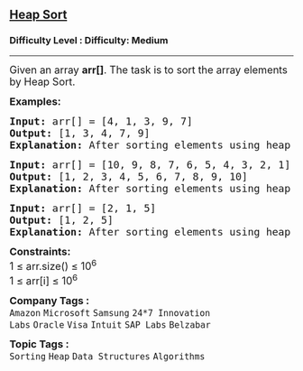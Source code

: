 <h2><a href="https://www.geeksforgeeks.org/problems/heap-sort/1?page=1&category=Prime%20Number,Heap&difficulty=Easy,Medium&sortBy=submissions">Heap Sort</a></h2><h3>Difficulty Level : Difficulty: Medium</h3><hr><div class="problems_problem_content__Xm_eO"><p><span style="font-size: 18px;">Given an array&nbsp;<strong>arr[]</strong>. The task is to sort the array elements by Heap Sort.</span></p>
<p><span style="font-size: 18px;"><strong>Examples:</strong></span></p>
<pre><span style="font-size: 18px;"><strong>Input: </strong>arr[] = [4, 1, 3, 9, 7]
<strong>Output: </strong>[1, 3, 4, 7, 9]<strong>
Explanation: </strong>After sorting elements using heap sort, elements will be in order as 1, 3, 4, 7, 9.</span>
</pre>
<pre><span style="font-size: 18px;"><strong>Input: </strong>arr[] = [10, 9, 8, 7, 6, 5, 4, 3, 2, 1]
<strong>Output: </strong>[1, 2, 3, 4, 5, 6, 7, 8, 9, 10]<strong>
Explanation: </strong>After sorting elements using heap sort, elements will be in order as 1, 2, 3, 4, 5, 6, 7, 8, 9, 10.<br></span></pre>
<pre><span style="font-size: 18px;"><strong>Input: </strong>arr[] = [2, 1, 5]
<strong>Output: </strong>[1, 2, 5]<strong>
Explanation: </strong>After sorting elements using heap sort, elements will be in order as 1, 2, 5.</span></pre>
<p><span style="font-size: 18px;"><strong>Constraints:</strong><br>1 ≤ arr.size() ≤ 10<sup>6</sup><br>1 ≤ arr[i] ≤ 10<sup>6</sup></span></p></div><p><span style=font-size:18px><strong>Company Tags : </strong><br><code>Amazon</code>&nbsp;<code>Microsoft</code>&nbsp;<code>Samsung</code>&nbsp;<code>24*7 Innovation Labs</code>&nbsp;<code>Oracle</code>&nbsp;<code>Visa</code>&nbsp;<code>Intuit</code>&nbsp;<code>SAP Labs</code>&nbsp;<code>Belzabar</code>&nbsp;<br><p><span style=font-size:18px><strong>Topic Tags : </strong><br><code>Sorting</code>&nbsp;<code>Heap</code>&nbsp;<code>Data Structures</code>&nbsp;<code>Algorithms</code>&nbsp;